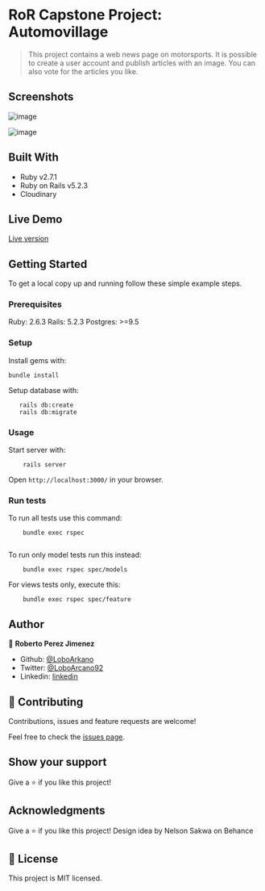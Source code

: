 # RoR Capstone Project: Automovillage 

> This project contains a web news page on motorsports. It is possible to create a user account and publish articles with an image. You can also vote for the articles you like.

## Screenshots

![image](https://user-images.githubusercontent.com/33432289/87835708-8193a880-c853-11ea-9168-15c7343997f9.png)

![image](https://user-images.githubusercontent.com/33432289/87835754-9ff9a400-c853-11ea-96b5-4380b18a4822.png)

## Built With

- Ruby v2.7.1
- Ruby on Rails v5.2.3
- Cloudinary

## Live Demo

[Live version](https://powerful-fjord-50645.herokuapp.com/)


## Getting Started

To get a local copy up and running follow these simple example steps.

### Prerequisites

Ruby: 2.6.3
Rails: 5.2.3
Postgres: >=9.5

### Setup

Install gems with:

```
bundle install
```

Setup database with:

```
   rails db:create
   rails db:migrate
```

### Usage

Start server with:

```
    rails server
```

Open `http://localhost:3000/` in your browser.

### Run tests

To run all tests use this command:

```
    bundle exec rspec
    
```
To run only model tests run this instead:

```
    bundle exec rspec spec/models

```

For views tests only, execute this:

```
    bundle exec rspec spec/feature

```

## Author

👤 **Roberto Perez Jimenez**

- Github: [@LoboArkano](https://github.com/LoboArkano)
- Twitter: [@LoboArcano92](https://twitter.com/LoboArcano92)
- Linkedin: [linkedin](https://www.linkedin.com/in/jose-roberto-perez-jimenez/)

## 🤝 Contributing

Contributions, issues and feature requests are welcome!

Feel free to check the [issues page](https://github.com/LoboArkano/Automovillage/issues).

## Show your support

Give a ⭐️ if you like this project!

## Acknowledgments

Give a ⭐️ if you like this project!
Design idea by Nelson Sakwa on Behance

## 📝 License

This project is MIT licensed.
